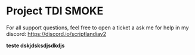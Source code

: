 # Project TDI SMOKE
For all support questions, feel free to open a ticket a ask me for help in my discord: https://discord.io/scriptlandiav2

**teste dskjdsksdjsdkdjs**
